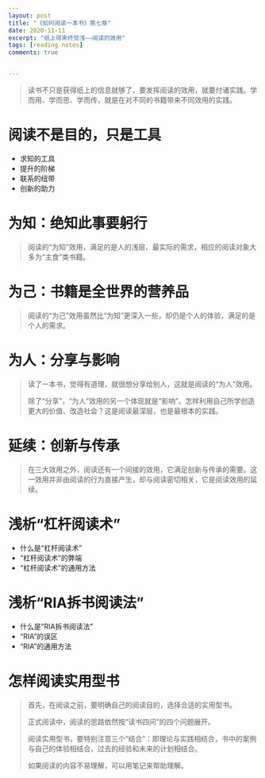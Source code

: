 ```yaml
---
layout: post
title: "《如何阅读一本书》第七章"
date: 2020-11-11
excerpt: "纸上得来终觉浅——阅读的效用"
tags: [reading notes]
comments: true


---
```


> 读书不只是获得纸上的信息就够了，要发挥阅读的效用，就要付诸实践。学而用、学而思、学而传，就是在对不同的书籍带来不同效用的实践。

# 阅读不是目的，只是工具

- 求知的工具
- 提升的阶梯
- 联系的纽带
- 创新的助力

# 为知：绝知此事要躬行

> 阅读的“为知”效用，满足的是人的浅层、最实际的需求，相应的阅读对象大多为“主食”类书籍。

# 为己：书籍是全世界的营养品

> 阅读的“为己”效用虽然比“为知”更深入一些，却仍是个人的体验，满足的是个人的需求。

# 为人：分享与影响

> 读了一本书，觉得有道理，就很想分享给别人，这就是阅读的“为人”效用。
>
> 除了“分享”，“为人”效用的另一个体现就是“影响”。怎样利用自己所学创造更大的价值、改造社会？这是阅读最深层，也是最根本的实践。

# 延续：创新与传承

> 在三大效用之外，阅读还有一个间接的效用，它满足创新与传承的需要。这一效用并非由阅读的行为直接产生，却与阅读密切相关，它是阅读效用的延续。

# 浅析“杠杆阅读术”

- 什么是“杠杆阅读术”
- “杠杆阅读术”的弊端
- “杠杆阅读术”的通用方法

# 浅析“RIA拆书阅读法”

- 什么是“RIA拆书阅读法”
- “RIA”的误区
- “RIA”的通用方法

# 怎样阅读实用型书

> 首先，在阅读之前，要明确自己的阅读目的，选择合适的实用型书。
>
> 正式阅读中，阅读的思路依然按“读书四问”的四个问题展开。
>
> 阅读实用型书，要特别注意三个“结合”：即理论与实践相结合，书中的案例与自己的体验相结合，过去的经验和未来的计划相结合。
>
> 如果阅读的内容不易理解，可以用笔记来帮助理解。